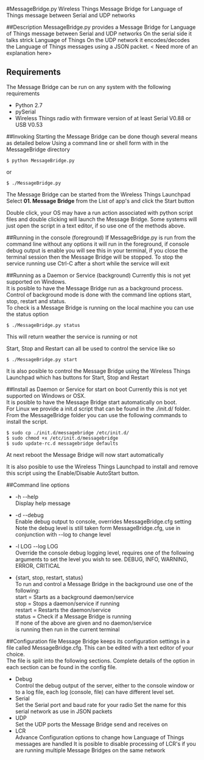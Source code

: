 #MessageBridge.py
Wireless Things Message Bridge for Language of Things message between Serial and UDP networks

##Description
MessageBridge.py provides a Message Bridge for Language of Things message between Serial and UDP networks
On the serial side it talks strick Language of Things On the UDP network it encodes/decodes the Language of Things messages using a JSON packet.
< Need more of an explanation here>


## Requirements
The Message Bridge can be run on any system with the following requirements
* Python 2.7
* pySerial
* Wireless Things radio with firmware version of at least Serial V0.88 or USB V0.53

##Invoking
Starting the Message Bridge can be done though several means as detailed below
Using a command line or shell form with in the MessageBridge directory

    $ python MessageBridge.py

or

    $ ./MessageBridge.py

The Message Bridge can be started from the Wireless Things Launchpad
Select **01. Message Bridge** from the List of app's and click the Start button

Double click, your OS may have a run action associated with python script files and double clicking will launch the Message Bridge. Some systems will just open the script in a text editor, if so use one of the methods above.

##Running in the console (foreground)
If MessageBridge.py is run from the command line without any options it will run in the foreground, if console debug output is enable you will see this in your terminal, if you close the terminal session then the Message Bridge will be stopped.
To stop the service running use Ctrl-C after a short while the service will exit

##Running as a Daemon or Service (background)
Currently this is not yet supported on Windows.  
It is posible to have the Message Bridge run as a background process. Control of background mode is done with the command line options start, stop, restart and status.  
To check is a Message Bridge is running on the local machine you can use the status option  

    $ ./MessageBridge.py status

This will return weather the service is running or not

Start, Stop and Restart can all be used to control the service like so

    $ ./MessageBridge.py start


It is also posible to control the Message Bridge using the Wireless Things Launchpad which has buttons for Start, Stop and Restart

##Install as Daemon or Service for start on boot
Currently this is not yet supported on Windows or OSX.  
It is posible to have the Message Bridge start automatically on boot.  
For Linux we provide a init.d script that can be found in the ./init.d/ folder. From the MessageBridge folder you can use the following commands to install the script.

    $ sudo cp ./init.d/messagebridge /etc/init.d/
    $ sudo chmod +x /etc/init.d/messagebridge
    $ sudo update-rc.d messagebridge defaults

At next reboot the Message Bridge will now start automatically

It is also posible to use the Wireless Things Launchpad to install and remove this script using the Enable/Disable AutoStart button.

##Command line options
* -h --help  
Display help message

* -d --debug  
Enable debug output to console, overrides MessageBridge.cfg setting
Note the debug level is still taken form MessageBridge.cfg, use in conjunction with --log to change level

* -l LOG --log LOG  
Override the console debug logging level, requires one of the following arguments to set the level you wish to see.
DEBUG, INFO, WARNING, ERROR, CRITICAL

* {start, stop, restart, status}  
    To run and control a Message Bridge in the background use one of the following:  
    start = Starts as a background daemon/service  
    stop = Stops a daemon/service if running  
    restart = Restarts the daemon/service  
    status = Check if a Message Bridge is running  
    If none of the above are given and no daemon/service  
    is running then run in the current terminal

##Configuration file
Message Bridge keeps its configuration settings in a file called MessageBridge.cfg. This can be edited with a text editor of your choice.  
The file is split into the following sections. Complete details of the option in each section can be found in the config file.  
* Debug  
Control the debug output of the server, either to the console window or to a log file, each log (console, file) can have different level set.
* Serial  
Set the Serial port and baud rate for your radio
Set the name for this serial network as use in JSON packets
* UDP  
Set the UDP ports the Message Bridge send and receives on
* LCR  
Advance Configuration options to change how Language of Things messages are handled
It is posible to disable processing of LCR's if you are running multiple Message Bridges on the same network
